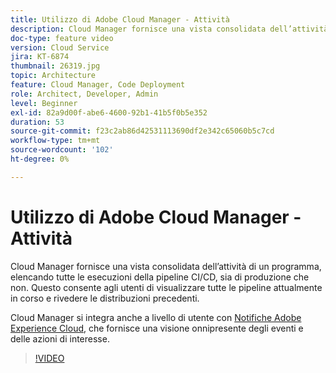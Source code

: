 ```yaml
---
title: Utilizzo di Adobe Cloud Manager - Attività
description: Cloud Manager fornisce una vista consolidata dell’attività di un programma, elencando tutte le esecuzioni della pipeline CI/CD, sia di produzione che non. Questo consente agli utenti di visualizzare tutte le pipeline attualmente in corso e rivedere le distribuzioni precedenti.
doc-type: feature video
version: Cloud Service
jira: KT-6874
thumbnail: 26319.jpg
topic: Architecture
feature: Cloud Manager, Code Deployment
role: Architect, Developer, Admin
level: Beginner
exl-id: 82a9d00f-abe6-4600-92b1-41b5f0b5e352
duration: 53
source-git-commit: f23c2ab86d42531113690df2e342c65060b5c7cd
workflow-type: tm+mt
source-wordcount: '102'
ht-degree: 0%

---
```


# Utilizzo di Adobe Cloud Manager - Attività

Cloud Manager fornisce una vista consolidata dell’attività di un programma, elencando tutte le esecuzioni della pipeline CI/CD, sia di produzione che non. Questo consente agli utenti di visualizzare tutte le pipeline attualmente in corso e rivedere le distribuzioni precedenti.

Cloud Manager si integra anche a livello di utente con [Notifiche Adobe Experience Cloud](https://experienceleague.adobe.com/docs/experience-manager-cloud-manager/using/how-to-use/notifications.html), che fornisce una visione onnipresente degli eventi e delle azioni di interesse.

>[!VIDEO](https://video.tv.adobe.com/v/26319?quality=12&learn=on)
